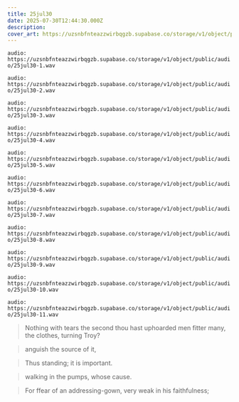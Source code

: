 ```yaml
---
title: 25jul30
date: 2025-07-30T12:44:30.000Z
description: 
cover_art: https://uzsnbfnteazzwirbqgzb.supabase.co/storage/v1/object/public/cover-art/25jul30.png?v=1754097278965
---
```


`audio: https://uzsnbfnteazzwirbqgzb.supabase.co/storage/v1/object/public/audio/25jul30-1.wav`

`audio: https://uzsnbfnteazzwirbqgzb.supabase.co/storage/v1/object/public/audio/25jul30-2.wav`

`audio: https://uzsnbfnteazzwirbqgzb.supabase.co/storage/v1/object/public/audio/25jul30-3.wav`

`audio: https://uzsnbfnteazzwirbqgzb.supabase.co/storage/v1/object/public/audio/25jul30-4.wav`

`audio: https://uzsnbfnteazzwirbqgzb.supabase.co/storage/v1/object/public/audio/25jul30-5.wav`

`audio: https://uzsnbfnteazzwirbqgzb.supabase.co/storage/v1/object/public/audio/25jul30-6.wav`

`audio: https://uzsnbfnteazzwirbqgzb.supabase.co/storage/v1/object/public/audio/25jul30-7.wav`

`audio: https://uzsnbfnteazzwirbqgzb.supabase.co/storage/v1/object/public/audio/25jul30-8.wav`

`audio: https://uzsnbfnteazzwirbqgzb.supabase.co/storage/v1/object/public/audio/25jul30-9.wav`

`audio: https://uzsnbfnteazzwirbqgzb.supabase.co/storage/v1/object/public/audio/25jul30-10.wav`

`audio: https://uzsnbfnteazzwirbqgzb.supabase.co/storage/v1/object/public/audio/25jul30-11.wav`

> Nothing with tears the second thou hast uphoarded men fitter many, the clothes, turning Troy?

> anguish the source of it,

> Thus standing; it is important.

> walking in the pumps, whose cause.

> For ffear of an addressing-gown, very weak in his faithfulness;